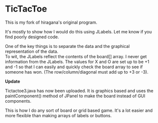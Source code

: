 TicTacToe
=============

This is my fork of hiragana's original program.

It's mostly to show how I would do this using JLabels.  Let me know if you find poorly designed code.

One of the key things is to separate the data and the graphical representation of the data.  
To wit, the JLabels reflect the contents of the board[] array. I never get information from the JLabels.
The values for X and O are set up to be +1 and -1 so that I can easily and quickly check the board array to see if someone has won. (The row/column/diagonal must add up to +3 or -3).

**Update**

Tictactoe3.java has now been uploaded.  It is graphics based and uses the paintComponent() method of JPanel to make the board instead of GUI components.

This is how I do any sort of board or grid based game.  It's a lot easier and more flexible than making arrays of labels or buttons.
